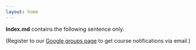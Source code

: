 ```yaml
---
layout: home
---
```


**Index.md** contains the following sentence only. 

(Register to our [Google groups page](https://groups.google.com/forum/#!forum/gp-id) to get course notifications via email.)

